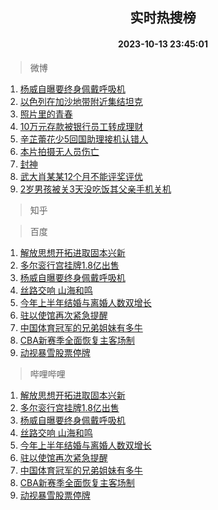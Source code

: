 <div align="center"><h2>实时热搜榜</h2><h4>2023-10-13 23:45:01</h4></div>

> 微博  

1. [杨威自曝要终身佩戴呼吸机](https://s.weibo.com/weibo?q=%23%E6%9D%A8%E5%A8%81%E8%87%AA%E6%9B%9D%E8%A6%81%E7%BB%88%E8%BA%AB%E4%BD%A9%E6%88%B4%E5%91%BC%E5%90%B8%E6%9C%BA%23&t=31&band_rank=1&Refer=top)<br />
2. [以色列在加沙地带附近集结坦克](https://s.weibo.com/weibo?q=%23%E4%BB%A5%E8%89%B2%E5%88%97%E5%9C%A8%E5%8A%A0%E6%B2%99%E5%9C%B0%E5%B8%A6%E9%99%84%E8%BF%91%E9%9B%86%E7%BB%93%E5%9D%A6%E5%85%8B%23&t=31&band_rank=2&Refer=top)<br />
3. [照片里的青春](https://s.weibo.com/weibo?q=%23%E7%85%A7%E7%89%87%E9%87%8C%E7%9A%84%E9%9D%92%E6%98%A5%23&t=31&band_rank=3&Refer=top)<br />
4. [10万元存款被银行员工转成理财](https://s.weibo.com/weibo?q=%2310%E4%B8%87%E5%85%83%E5%AD%98%E6%AC%BE%E8%A2%AB%E9%93%B6%E8%A1%8C%E5%91%98%E5%B7%A5%E8%BD%AC%E6%88%90%E7%90%86%E8%B4%A2%23&t=31&band_rank=4&Refer=top)<br />
5. [辛芷蕾花少5回国助理接机认错人](https://s.weibo.com/weibo?q=%23%E8%BE%9B%E8%8A%B7%E8%95%BE%E8%8A%B1%E5%B0%915%E5%9B%9E%E5%9B%BD%E5%8A%A9%E7%90%86%E6%8E%A5%E6%9C%BA%E8%AE%A4%E9%94%99%E4%BA%BA%23&t=31&band_rank=5&Refer=top)<br />
6. [本片拍摄无人员伤亡](https://s.weibo.com/weibo?q=%23%E6%9C%AC%E7%89%87%E6%8B%8D%E6%91%84%E6%97%A0%E4%BA%BA%E5%91%98%E4%BC%A4%E4%BA%A1%23&t=31&band_rank=6&Refer=top)<br />
7. [封神](https://s.weibo.com/weibo?q=%E5%B0%81%E7%A5%9E&t=31&band_rank=7&Refer=top)<br />
8. [武大肖某某12个月不能评奖评优](https://s.weibo.com/weibo?q=%23%E6%AD%A6%E5%A4%A7%E8%82%96%E6%9F%90%E6%9F%9012%E4%B8%AA%E6%9C%88%E4%B8%8D%E8%83%BD%E8%AF%84%E5%A5%96%E8%AF%84%E4%BC%98%23&t=31&band_rank=8&Refer=top)<br />
9. [2岁男孩被关3天没吃饭其父亲手机关机](https://s.weibo.com/weibo?q=%232%E5%B2%81%E7%94%B7%E5%AD%A9%E8%A2%AB%E5%85%B33%E5%A4%A9%E6%B2%A1%E5%90%83%E9%A5%AD%E5%85%B6%E7%88%B6%E4%BA%B2%E6%89%8B%E6%9C%BA%E5%85%B3%E6%9C%BA%23&t=31&band_rank=9&Refer=top)<br />

> 知乎  


> 百度  

1. [解放思想开拓进取固本兴新](https://www.baidu.com/s?wd=%E8%A7%A3%E6%94%BE%E6%80%9D%E6%83%B3%E5%BC%80%E6%8B%93%E8%BF%9B%E5%8F%96%E5%9B%BA%E6%9C%AC%E5%85%B4%E6%96%B0&sa=fyb_news&rsv_dl=fyb_news)<br />
2. [多尔衮行宫挂牌1.8亿出售](https://www.baidu.com/s?wd=%E5%A4%9A%E5%B0%94%E8%A1%AE%E8%A1%8C%E5%AE%AB%E6%8C%82%E7%89%8C1.8%E4%BA%BF%E5%87%BA%E5%94%AE&sa=fyb_news&rsv_dl=fyb_news)<br />
3. [杨威自曝要终身佩戴呼吸机](https://www.baidu.com/s?wd=%E6%9D%A8%E5%A8%81%E8%87%AA%E6%9B%9D%E8%A6%81%E7%BB%88%E8%BA%AB%E4%BD%A9%E6%88%B4%E5%91%BC%E5%90%B8%E6%9C%BA&sa=fyb_news&rsv_dl=fyb_news)<br />
4. [丝路交响 山海和鸣](https://www.baidu.com/s?wd=%E4%B8%9D%E8%B7%AF%E4%BA%A4%E5%93%8D+%E5%B1%B1%E6%B5%B7%E5%92%8C%E9%B8%A3&sa=fyb_news&rsv_dl=fyb_news)<br />
5. [今年上半年结婚与离婚人数双增长](https://www.baidu.com/s?wd=%E4%BB%8A%E5%B9%B4%E4%B8%8A%E5%8D%8A%E5%B9%B4%E7%BB%93%E5%A9%9A%E4%B8%8E%E7%A6%BB%E5%A9%9A%E4%BA%BA%E6%95%B0%E5%8F%8C%E5%A2%9E%E9%95%BF&sa=fyb_news&rsv_dl=fyb_news)<br />
6. [驻以使馆再次紧急提醒](https://www.baidu.com/s?wd=%E9%A9%BB%E4%BB%A5%E4%BD%BF%E9%A6%86%E5%86%8D%E6%AC%A1%E7%B4%A7%E6%80%A5%E6%8F%90%E9%86%92&sa=fyb_news&rsv_dl=fyb_news)<br />
7. [中国体育冠军的兄弟姐妹有多牛](https://www.baidu.com/s?wd=%E4%B8%AD%E5%9B%BD%E4%BD%93%E8%82%B2%E5%86%A0%E5%86%9B%E7%9A%84%E5%85%84%E5%BC%9F%E5%A7%90%E5%A6%B9%E6%9C%89%E5%A4%9A%E7%89%9B&sa=fyb_news&rsv_dl=fyb_news)<br />
8. [CBA新赛季全面恢复主客场制](https://www.baidu.com/s?wd=CBA%E6%96%B0%E8%B5%9B%E5%AD%A3%E5%85%A8%E9%9D%A2%E6%81%A2%E5%A4%8D%E4%B8%BB%E5%AE%A2%E5%9C%BA%E5%88%B6&sa=fyb_news&rsv_dl=fyb_news)<br />
9. [动视暴雪股票停牌](https://www.baidu.com/s?wd=%E5%8A%A8%E8%A7%86%E6%9A%B4%E9%9B%AA%E8%82%A1%E7%A5%A8%E5%81%9C%E7%89%8C&sa=fyb_news&rsv_dl=fyb_news)<br />

> 哔哩哔哩  

1. [解放思想开拓进取固本兴新](https://www.baidu.com/s?wd=%E8%A7%A3%E6%94%BE%E6%80%9D%E6%83%B3%E5%BC%80%E6%8B%93%E8%BF%9B%E5%8F%96%E5%9B%BA%E6%9C%AC%E5%85%B4%E6%96%B0&sa=fyb_news&rsv_dl=fyb_news)<br />
2. [多尔衮行宫挂牌1.8亿出售](https://www.baidu.com/s?wd=%E5%A4%9A%E5%B0%94%E8%A1%AE%E8%A1%8C%E5%AE%AB%E6%8C%82%E7%89%8C1.8%E4%BA%BF%E5%87%BA%E5%94%AE&sa=fyb_news&rsv_dl=fyb_news)<br />
3. [杨威自曝要终身佩戴呼吸机](https://www.baidu.com/s?wd=%E6%9D%A8%E5%A8%81%E8%87%AA%E6%9B%9D%E8%A6%81%E7%BB%88%E8%BA%AB%E4%BD%A9%E6%88%B4%E5%91%BC%E5%90%B8%E6%9C%BA&sa=fyb_news&rsv_dl=fyb_news)<br />
4. [丝路交响 山海和鸣](https://www.baidu.com/s?wd=%E4%B8%9D%E8%B7%AF%E4%BA%A4%E5%93%8D+%E5%B1%B1%E6%B5%B7%E5%92%8C%E9%B8%A3&sa=fyb_news&rsv_dl=fyb_news)<br />
5. [今年上半年结婚与离婚人数双增长](https://www.baidu.com/s?wd=%E4%BB%8A%E5%B9%B4%E4%B8%8A%E5%8D%8A%E5%B9%B4%E7%BB%93%E5%A9%9A%E4%B8%8E%E7%A6%BB%E5%A9%9A%E4%BA%BA%E6%95%B0%E5%8F%8C%E5%A2%9E%E9%95%BF&sa=fyb_news&rsv_dl=fyb_news)<br />
6. [驻以使馆再次紧急提醒](https://www.baidu.com/s?wd=%E9%A9%BB%E4%BB%A5%E4%BD%BF%E9%A6%86%E5%86%8D%E6%AC%A1%E7%B4%A7%E6%80%A5%E6%8F%90%E9%86%92&sa=fyb_news&rsv_dl=fyb_news)<br />
7. [中国体育冠军的兄弟姐妹有多牛](https://www.baidu.com/s?wd=%E4%B8%AD%E5%9B%BD%E4%BD%93%E8%82%B2%E5%86%A0%E5%86%9B%E7%9A%84%E5%85%84%E5%BC%9F%E5%A7%90%E5%A6%B9%E6%9C%89%E5%A4%9A%E7%89%9B&sa=fyb_news&rsv_dl=fyb_news)<br />
8. [CBA新赛季全面恢复主客场制](https://www.baidu.com/s?wd=CBA%E6%96%B0%E8%B5%9B%E5%AD%A3%E5%85%A8%E9%9D%A2%E6%81%A2%E5%A4%8D%E4%B8%BB%E5%AE%A2%E5%9C%BA%E5%88%B6&sa=fyb_news&rsv_dl=fyb_news)<br />
9. [动视暴雪股票停牌](https://www.baidu.com/s?wd=%E5%8A%A8%E8%A7%86%E6%9A%B4%E9%9B%AA%E8%82%A1%E7%A5%A8%E5%81%9C%E7%89%8C&sa=fyb_news&rsv_dl=fyb_news)<br />
